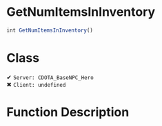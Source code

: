 # GetNumItemsInInventory
```js	
int GetNumItemsInInventory()
```
# Class
✔ `Server: CDOTA_BaseNPC_Hero`  
✖ `Client: undefined`  

# Function Description

